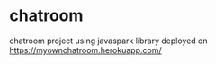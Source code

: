 # chatroom
chatroom project using javaspark library
deployed on https://myownchatroom.herokuapp.com/
